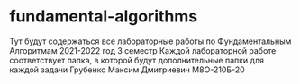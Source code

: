 # fundamental-algorithms
Тут будут содержаться все лабораторные работы по Фундаментальным Алгоритмам 2021-2022 год 3 семестр
Каждой лабораторной работе соответствует папка, в которой будут дополнительные папки для каждой задачи
Грубенко Максим Дмитриевич М8О-210Б-20

